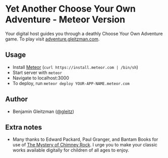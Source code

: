 Yet Another Choose Your Own Adventure - Meteor Version
========================

Your digital host guides you through a deathly Choose Your Own Adventure game. To play visit [adventure.gleitzman.com](http://adventure.gleitzman.com/).

Usage
-----

*  Install [Meteor](http://www.meteor.com/) (`curl https://install.meteor.com | /bin/sh`)
*  Start server with `meteor`
*  Navigate to localhost:3000
*  To deploy, run `meteor deploy YOUR-APP-NAME.meteor.com`

Author
------

*  Benjamin Gleitzman ([@gleitz](http://twitter.com/gleitz))

Extra notes
-----------

*  Many thanks to Edward Packard, Paul Granger, and Bantam Books for use of [The Mystery of Chimney Rock](http://www.amazon.com/Mystery-Chimney-Rock-Choose-Adventure/dp/0553128183). I urge you to make your classic works available digitally for children of all ages to enjoy.
